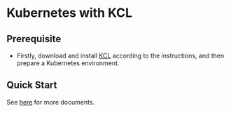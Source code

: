 # Kubernetes with KCL

## Prerequisite

+ Firstly, download and install [KCL](https://kcl-lang.io/docs/user_docs/getting-started/install) according to the instructions, and then prepare a Kubernetes environment.

## Quick Start

See [here](https://kcl-lang.io/docs/user_docs/guides/working-with-k8s/) for more documents.
